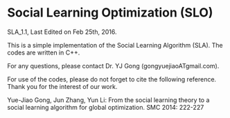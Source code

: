 # Social Learning Optimization (SLO)

SLA_1.1, Last Edited on Feb 25th, 2016. 

This is a simple implementation of the Social Learning Algorithm (SLA). The codes are written in C++.

For any questions, please contact Dr. YJ Gong (gongyuejiaoATgmail.com).   

For use of the codes, please do not forget to cite the following reference. Thank you for the interest of our work.

Yue-Jiao Gong, Jun Zhang, Yun Li: From the social learning theory to a social learning algorithm for global optimization. SMC 2014: 222-227
